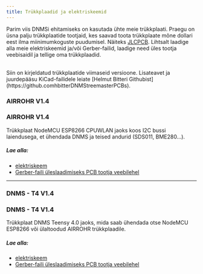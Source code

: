 ```yaml
---
title: Trükkplaadid ja elektriskeemid
---
```


Parim viis DNMSi ehitamiseks on kasutada ühte meie trükkplaati.
Praegu on üsna palju trükkplaatide tootjaid, kes saavad toota trükkplaate mõne dollari eest ilma miinimumkoguste puudumisel. Näiteks [JLCPCB](https://jlcpcb.com).
Lihtsalt laadige alla meie elektriskeemid ja/või Gerber-failid, laadige need üles tootja veebisaidil ja tellige oma trükkplaadid.

<br>
Siin on kirjeldatud trükkplaatide viimaseid versioone. Lisateavet ja juurdepääsu KiCad-failidele leiate [Helmut Bitteri Githubist](https://github.comhbitterDNMStreemasterPCBs).

### AIRROHR V1.4
### AIRROHR V1.4
Trükkplaat NodeMCU ESP8266 CPUWLAN jaoks koos I2C bussi laiendusega, et ühendada DNMS ja teised andurid (SDS011, BME280...).


##### Lae alla:
* [elektriskeem](..docsdnmsairrohr-PCB-circuit-diagram.pdf)
* [Gerber-faili üleslaadimiseks PCB tootja veebilehel](..docsdnmsairrohr-PCB-circuit-diagram-gerber.zip)

---

### DNMS - T4 V1.4
### DNMS - T4 V1.4
Trükkplaat DNMS Teensy 4.0 jaoks, mida saab ühendada otse NodeMCU ESP8266 või ülaltoodud AIRROHR trükkplaadile.


##### Lae alla:
* [elektriskeem](..docsdnmsdnms-müra-mõõtmine-teensy-40-elektriskeem.pdf)
* [Gerber-faili üleslaadimiseks PCB tootja veebilehel](..docsdnmsdnms-noise-measuring-teensy-40-circuit-gerber.zip)


